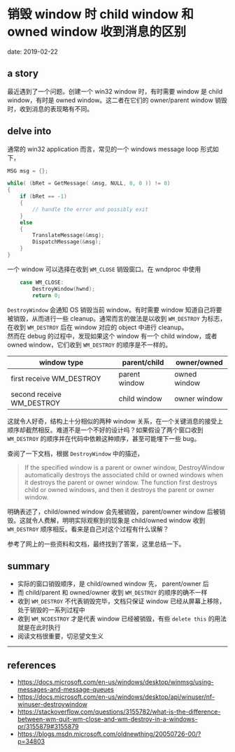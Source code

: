 # 销毁 window 时 child window 和 owned window 收到消息的区别

date: 2019-02-22

## a story

最近遇到了一个问题。创建一个 win32 window 时，有时需要 window 是 child window，有时是 owned window。这二者在它们的 owner/parent window 销毁时，收到消息的表现略有不同。

## delve into

通常的 win32 application 而言，常见的一个 windows message loop 形式如下，

```cpp
MSG msg = {};

while( (bRet = GetMessage( &msg, NULL, 0, 0 )) != 0)
{
    if (bRet == -1)
    {
        // handle the error and possibly exit
    }
    else
    {
        TranslateMessage(&msg); 
        DispatchMessage(&msg); 
    }
}
```
一个 window 可以选择在收到 `WM_CLOSE` 销毁窗口。在 wndproc 中使用
```cpp
    case WM_CLOSE:
        DestroyWindow(hwnd);
        return 0;
```
`DestroyWindow` 会通知 OS 销毁当前 window。有时需要 window 知道自己将要被销毁，从而进行一些 cleanup。通常而言的做法是以收到 `WM_DESTROY` 为标志，在收到 `WM_DESTROY` 后在 window 对应的 object 中进行 cleanup。  
然而在 debug 的过程中，发现如果这个 window 有一个 child window，或者 owned window，它们收到 `WM_DESTROY` 的顺序是不一样的。

| window type | parent/child | owner/owned |
| ------------- | ------------- | ----- |
| first receive WM_DESTROY | parent window | owned window |
| second receive WM_DESTROY | child window | owner window |

这就令人好奇，结构上十分相似的两种 window 关系，在一个关键消息的接受上顺序却截然相反。难道不是一个不好的设计吗？如果假设了两个窗口收到 `WM_DESTROY` 的顺序并在代码中依赖这种顺序，甚至可能埋下一些 bug。

查阅了一下文档，根据 `DestroyWindow` 中的描述，
> If the specified window is a parent or owner window, DestroyWindow automatically destroys the associated child or owned windows when it destroys the parent or owner window. The function first destroys child or owned windows, and then it destroys the parent or owner window.

明确表述了，child/owned window 会先被销毁，parent/owner window 后被销毁。这就令人费解，明明实际观察到的现象是 child/owned window 收到 `WM_DESTROY` 顺序相反。看来是自己对这个过程有什么误解？

参考了网上的一些资料和文档，最终找到了答案，这里总结一下。

## summary
- 实际的窗口销毁顺序，是 child/owned window 先， parent/owner 后
- 而 child/parent 和 owned/owner 收到 `WM_DESTROY` 的顺序的确不一样
- 收到 `WM_DESTROY` 不代表销毁完毕，文档只保证 window 已经从屏幕上移除，处于销毁的一系列过程中
- 收到 `WM_NCDESTROY` 才是代表 window 已经被销毁，有些 `delete this` 的用法就是在此时执行
- 阅读文档很重要，切忌望文生义

--------
## references
- https://docs.microsoft.com/en-us/windows/desktop/winmsg/using-messages-and-message-queues
- https://docs.microsoft.com/en-us/windows/desktop/api/winuser/nf-winuser-destroywindow
- https://stackoverflow.com/questions/3155782/what-is-the-difference-between-wm-quit-wm-close-and-wm-destroy-in-a-windows-pr/3155879#3155879
- https://blogs.msdn.microsoft.com/oldnewthing/20050726-00/?p=34803